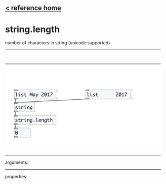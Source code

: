 [< reference home](index.html)
---

# string.length


number of characters in string (unicode supported)

---

<br>


---


![example](examples/string.length-example.jpg)

---
arguments:


---
properties:


